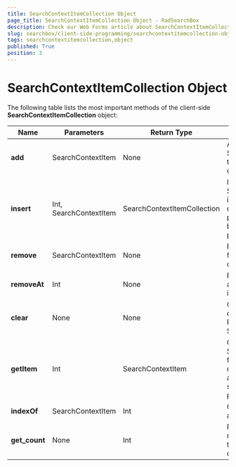 ```yaml
---
title: SearchContextItemCollection Object
page_title: SearchContextItemCollection Object - RadSearchBox
description: Check our Web Forms article about SearchContextItemCollection Object.
slug: searchbox/client-side-programming/searchcontextitemcollection-object
tags: searchcontextitemcollection,object
published: True
position: 3
---
```


# SearchContextItemCollection Object


The following table lists the most important methods of the client-side **SearchContextItemCollection** object:


|  **Name**  |  **Parameters**  |  **Return Type**  |  **Description**  |
| ------ | ------ | ------ | ------ |
| **add** |SearchContextItem|None|Adds a SearchContextItem to the Items collection.|
| **insert** |Int, SearchContextItem|SearchContextItemCollection|Inserts a SearchContextItem into the Items collection at the position specified by the first (index) parameter.|
| **remove** |SearchContextItem|None|Removes an item from the Items collection.|
| **removeAt** |Int|None|Removes the item at the specified index.|
| **clear** |None|None|Clears the Items collection of RadSearchBox's SearchContext.|
| **getItem** |Int|SearchContextItem|Gets the SearchContextItem from the Items collection residing at the index specified by the parameter.|
| **indexOf** |SearchContextItem|Int|Gets the index of an item.|
| **get_count** |None|Int|Returns the number of items in the Items collection.|
